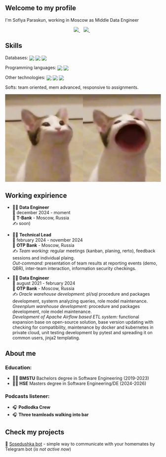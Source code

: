 ## Welcome to my profile

I'm Sofiya Paraskun, working in Moscow as Middle Data Engineer

<p align='center'>
  <a href="https://t.me/sonyashka_x">
    <img src="https://img.shields.io/badge/Telegram-2CA5E0?style=for-the-badge&logo=telegram&logoColor=white" />        
  </a>&nbsp;&nbsp;
  <a href="https://www.linkedin.com/in/sofiyaparaskun/">
    <img src="https://img.shields.io/badge/linkedin-%230077B5.svg?&style=for-the-badge&logo=linkedin&logoColor=white" />
  </a>&nbsp;&nbsp;
</p>

## Skills

Databases: 
<img align="center" src="https://img.shields.io/badge/PostgreSQL-316192?style=for-the-badge&logo=postgresql&logoColor=white" />
<img align="center" src="https://img.shields.io/badge/Oracle-F80000?style=for-the-badge&logo=Oracle&logoColor=white" />
<img align="center" src="https://img.shields.io/badge/PLSQL-F80000?style=for-the-badge&logo=oracle&logoColor=black" />

Programming languages: 
<img align="center" src="https://img.shields.io/badge/Python-FFD43B?style=for-the-badge&logo=python&logoColor=blue" />
<img align="center" src="https://img.shields.io/badge/C-00599C?style=for-the-badge&logo=c&logoColor=white" />

Other technologies: 
<img align="center" src="https://img.shields.io/badge/Docker-2CA5E0?style=for-the-badge&logo=docker&logoColor=white" />
<img align="center" src="https://img.shields.io/badge/Kubernetes-3069DE?style=for-the-badge&logo=kubernetes&logoColor=white" />
<img align="center" src="https://img.shields.io/badge/Airflow-017CEE?style=for-the-badge&logo=Apache%20Airflow&logoColor=white" />

Softs: team oriented, mem advanced, responsive to assignments.

![cat_meme](/src/cat_meme.jpg)

## Working expirience

- 👨‍💻 **Data Engineer**\
📆 december 2024 - moment\
📍 **T-Bank** - Moscow, Russia\
✍️ soon)

- 👨‍💻 **Technical Lead**\
📆 february 2024 - november 2024\
📍 **OTP Bank** - Moscow, Russia\
✍️ *Team working:* regular meetings (kanban, planing, rerto), feedback sessions and individual plaing.\
*Out-command:* presentation of team results at reporting events (demo, QBR), inter-team interaction, information security checkings.

- 👨‍💻 **Data Engineer**\
📆 august 2021 - february 2024\
📍 **OTP Bank** - Moscow, Russia\
✍️ *Oracle warehouse development:* pl/sql procedure and packages development, systerm analyzing queries, role model maintenance.\
*Greenplum warehouse development:* procedure and packages development, role model maintenance.\
*Development of Apache Airflow based ETL system:* functional expansion base on open-source solution, base version updating with checking for compatibility, maintenance by docker and kubernetes in private cloud, unit testing development by pytest and spreading it on common users, jinja2 templating.

## About me

### Education:

- 👩‍🎓 **BMSTU** Bachelors degree in Software Engineering (2019-2023)
- 👩‍🎓 **HSE** Masters degree in Software Engineering/DE (2024-2026)

### Podcasts listener:

- 🎧 **Podlodka Crew**
- 🎧 **Three teamleads walking into bar**

## Check my projects

🤖 [Sosedushka bot](https://github.com/sonyashka/sosedushka-bot) - simple way to communicate with your homemates by Telegram bot (*is not active now*)

<!--
**sonyashka/sonyashka** is a ✨ _special_ ✨ repository because its `README.md` (this file) appears on your GitHub profile.

Here are some ideas to get you started:

- 🔭 I’m currently working on ...
- 🌱 I’m currently learning ...
- 👯 I’m looking to collaborate on ...
- 🤔 I’m looking for help with ...
- 💬 Ask me about ...
- 📫 How to reach me: ...
- 😄 Pronouns: ...
- ⚡ Fun fact: ...
-->
